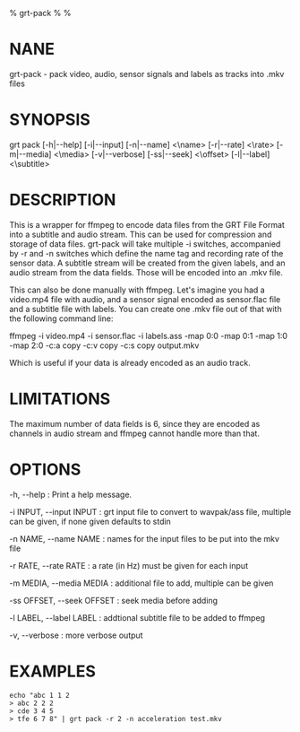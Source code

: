 % grt-pack
% 
% 

# NANE

 grt-pack - pack video, audio, sensor signals and labels as tracks into .mkv files

# SYNOPSIS
 grt pack [-h|--help] [-i|--input] <file> [-n|--name] <\name\>
          [-r|--rate] <\rate\> [-m|--media] <\media\> [-v|--verbose]
          [-ss|--seek] <\offset\> [-l|--label] <\subtitle\>
          <output-file>

# DESCRIPTION

 This is a wrapper for ffmpeg to encode data files from the GRT File Format into a subtitle and audio stream. This can be used for compression and storage of data files. grt-pack will take multiple -i switches, accompanied by -r and -n switches which define the name tag and recording rate of the sensor data. A subtitle stream will be created from the given labels, and an audio stream from the data fields. Those will be encoded into an .mkv file.

 This can also be done manually with ffmpeg. Let's imagine you had a video.mp4 file with audio, and a sensor signal encoded as sensor.flac file and a subtitle file with labels. You can create one .mkv file out of that with the following command line:

   ffmpeg -i video.mp4 -i sensor.flac -i labels.ass
          -map 0:0 -map 0:1 -map 1:0 -map 2:0
          -c:a copy -c:v copy -c:s copy
          output.mkv

 Which is useful if your data is already encoded as an audio track.

# LIMITATIONS

 The maximum number of data fields is 6, since they are encoded as channels in audio stream and ffmpeg cannot handle more than that.

# OPTIONS

-h, --help
:   Print a help message. 

-i INPUT, --input INPUT
:   grt input file to convert to wavpak/ass file, multiple can be given, if none given defaults to stdin

-n NAME, --name NAME
:   names for the input files to be put into the mkv file

-r RATE, --rate RATE
:   a rate (in Hz) must be given for each input

-m MEDIA, --media MEDIA
:   additional file to add, multiple can be given

-ss OFFSET, --seek OFFSET
:   seek media before adding

-l LABEL, --label LABEL
:   addtional subtitle file to be added to ffmpeg

-v, --verbose
:   more verbose output
 
# EXAMPLES

    echo "abc 1 1 2
    > abc 2 2 2
    > cde 3 4 5
    > tfe 6 7 8" | grt pack -r 2 -n acceleration test.mkv
    
